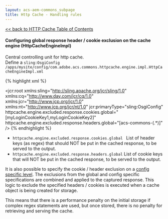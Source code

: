 ```yaml
---
layout: acs-aem-commons_subpage
title: Http Cache - Handling rules
---
```


[<< back to HTTP Cache Table of Contents](../index.html)

#### Configuring global response header / cookie exclusion on the cache engine (HttpCacheEngineImpl)

Central controlling unit for http cache.  
Define a `sling:OsgiConfig` `/apps/mysite/config/com.adobe.acs.commons.httpcache.engine.impl.HttpCacheEngineImpl.xml`

{% highlight xml %}
<?xml version="1.0" encoding="UTF-8"?>
<jcr:root xmlns:sling="http://sling.apache.org/jcr/sling/1.0" xmlns:cq="http://www.day.com/jcr/cq/1.0"
    xmlns:jcr="http://www.jcp.org/jcr/1.0" xmlns:nt="http://www.jcp.org/jcr/nt/1.0"
    jcr:primaryType="sling:OsgiConfig"
    httpcache.engine.excluded.response.cookies.global="[myLoginCookieKey1,myLoginCookieKey2]"
    httpcache.engine.excluded.response.headers.global="[acs-commons-(.*)]"
 />
 {% endhighlight %}
 
  * `httpcache.engine.excluded.response.cookies.global ` List of header keys (as regex) that should NOT be put in the cached response, to be served to the output.
  * `httpcache.engine.excluded.response.headers.global` List of cookie keys that will NOT be put in the cached response, to be served to the output.
    
It is also possible to specify the cookie / header exclusion on a [config specific level](base-config.html).
The exclusions from the global and config specific specifications are combined and applied to the captured response.
This logic to exclude the specified headers / cookies is executed when a cache object is being created for storage. 

This means that there is a performance penalty on the initial storage if complex regex statements are used, but once stored, there is no penalty for retrieving and serving the cache.